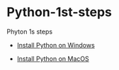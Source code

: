 # Python-1st-steps
 Phyton 1s steps

- [Install Python on Windows](https://youtu.be/F7mtLrYzZP8)

- [Install Python on MacOS](https://youtu.be/wfLnZP-4sZw)
